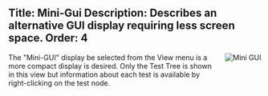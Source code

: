 Title: Mini-Gui
Description: Describes an alternative GUI display requiring less screen space.
Order: 4
---

<!-- Page-specific styles -->
<style>
    img {float: right; margin-left: 20px; margin-bottom: 20px}
</style>

![Mini GUI](/testcentric-gui/img/minigui.png)

The "Mini-GUI" display be selected from the View menu is a more compact display is desired. Only the Test Tree is shown in this view but information about each test is available by right-clicking on the test node.
